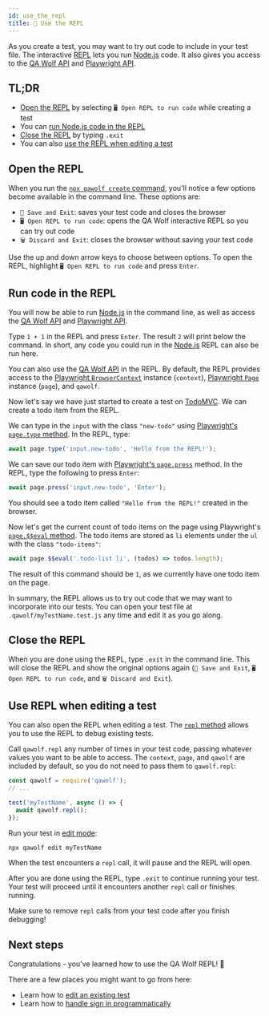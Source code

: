```yaml
---
id: use_the_repl
title: 🔁 Use the REPL
---
```


As you create a test, you may want to try out code to include in your test file. The interactive [REPL](https://en.wikipedia.org/wiki/Read%E2%80%93eval%E2%80%93print_loop) lets you run [Node.js](https://nodejs.org/en) code. It also gives you access to the [QA Wolf API](api/table_of_contents) and [Playwright API](https://github.com/microsoft/playwright/blob/master/docs/api.md).

## TL;DR

- [Open the REPL](#open-the-repl) by selecting `🖥️ Open REPL to run code` while creating a test
- You can [run Node.js code in the REPL](#run-code-in-the-repl)
- [Close the REPL](#close-the-repl) by typing `.exit`
- You can also [use the REPL when editing a test](#use-repl-when-editing-a-test)

## Open the REPL

When you run the [`npx qawolf create` command](api/cli#npx-qawolf-create-url-name), you'll notice a few options become available in the command line. These options are:

- `💾 Save and Exit`: saves your test code and closes the browser
- `🖥️ Open REPL to run code`: opens the QA Wolf interactive REPL so you can try out code
- `🗑️ Discard and Exit`: closes the browser without saving your test code

Use the up and down arrow keys to choose between options. To open the REPL, highlight `🖥️ Open REPL to run code` and press `Enter`.

## Run code in the REPL

You will now be able to run [Node.js](https://nodejs.org/en) in the command line, as well as access the [QA Wolf API](api/table_of_contents) and [Playwright API](https://github.com/microsoft/playwright/blob/master/docs/api.md).

Type `1 + 1` in the REPL and press `Enter`. The result `2` will print below the command. In short, any code you could run in the [Node.js](https://nodejs.org/en) REPL can also be run here.

You can also use the [QA Wolf API](api/table_of_contents) in the REPL. By default, the REPL provides access to the [Playwright `BrowserContext`](https://github.com/microsoft/playwright/blob/master/docs/api.md#class-browsercontext) instance (`context`), [Playwright `Page`](https://github.com/microsoft/playwright/blob/master/docs/api.md#class-page) instance (`page`), and `qawolf`.

Now let's say we have just started to create a test on [TodoMVC](http://todomvc.com/examples/react). We can create a todo item from the REPL.

We can type in the `input` with the class `"new-todo"` using [Playwright's `page.type` method](https://github.com/microsoft/playwright/blob/master/docs/api.md#pagetypeselector-text-options). In the REPL, type:

```js
await page.type('input.new-todo', 'Hello from the REPL!');
```

We can save our todo item with [Playwright's `page.press`](https://github.com/microsoft/playwright/blob/master/docs/api.md#pagepressselector-key-options) method. In the REPL, type the following to press `Enter`:

```js
await page.press('input.new-todo', 'Enter');
```

You should see a todo item called `"Hello from the REPL!"` created in the browser.

Now let's get the current count of todo items on the page using Playwright's [`page.$$eval` method](https://github.com/microsoft/playwright/blob/master/docs/api.md#pageevalselector-pagefunction-args). The todo items are stored as `li` elements under the `ul` with the class `"todo-items"`:

```js
await page.$$eval('.todo-list li', (todos) => todos.length);
```

The result of this command should be `1`, as we currently have one todo item on the page.

In summary, the REPL allows us to try out code that we may want to incorporate into our tests. You can open your test file at `.qawolf/myTestName.test.js` any time and edit it as you go along.

## Close the REPL

When you are done using the REPL, type `.exit` in the command line. This will close the REPL and show the original options again (`💾 Save and Exit`, `🖥️ Open REPL to run code`, and `🗑️ Discard and Exit`).

## Use REPL when editing a test

You can also open the REPL when editing a test. The [`repl` method](api/qawolf/repl) allows you to use the REPL to debug existing tests.

Call `qawolf.repl` any number of times in your test code, passing whatever values you want to be able to access. The `context`, `page`, and `qawolf` are included by default, so you do not need to pass them to `qawolf.repl`:

```js
const qawolf = require('qawolf');
// ...

test('myTestName', async () => {
  await qawolf.repl();
});
```

Run your test in [edit mode](edit_a_test):

```bash
npx qawolf edit myTestName
```

When the test encounters a `repl` call, it will pause and the REPL will open.

After you are done using the REPL, type `.exit` to continue running your test. Your test will proceed until it encounters another `repl` call or finishes running.

Make sure to remove `repl` calls from your test code after you finish debugging!

## Next steps

Congratulations - you've learned how to use the QA Wolf REPL! 🎉

There are a few places you might want to go from here:

- Learn how to [edit an existing test](edit_a_test)
- Learn how to [handle sign in programmatically](handle_sign_in)
